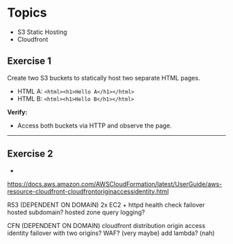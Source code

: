 # Topics
- S3 Static Hosting
- Cloudfront

## Exercise 1
Create two S3 buckets to statically host two separate HTML pages.
- HTML A: `<html><h1>Hello A</h1></html>`
- HTML B: `<html><h1>Hello B</h1></html>`

**Verify:** 
- Access both buckets via HTTP and observe the page.

---

## Exercise 2

- 




https://docs.aws.amazon.com/AWSCloudFormation/latest/UserGuide/aws-resource-cloudfront-cloudfrontoriginaccessidentity.html


R53 (DEPENDENT ON DOMAIN)
2x EC2 + httpd
health check
failover hosted
subdomain?
hosted zone query logging?

CFN (DEPENDENT ON DOMAIN)
cloudfront distribution
origin access identity 
failover with two origins?
WAF? (very maybe)
add lambda? (nah)

